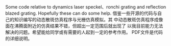 Some code relative to dynamics laser speckel、ronchi grating and reflection blazed grating. Hopefully these can do some help.
借鉴一些开源的代码与自己的知识编写的动态散斑仿真程序与光栅仿真模拟。其 中动态散斑仿真程序成像面在沸腾面附近的仿真结果不错，但超出一定范围后就出现了 以我目前能力无法解决的问题。希望能给同学或有需要的人起到一定的参考作用。 PDF文件是代码的详细说明。
